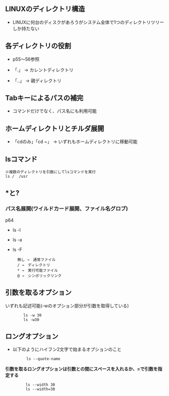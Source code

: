 ## LINUXのディレクトリ構造
- LINUXに何台のディスクがあろうがシステム全体で1つのディレクトリツリーしか持たない

## 各ディレクトリの役割
- p55～56参照

- 「.」   → カレントディレクトリ
- 「..」  → 親ディレクトリ

## Tabキーによるパスの補完
- コマンドだけでなく、パス名にも利用可能

## ホームディレクトリとチルダ展開
- 「cdのみ」「cd ~」 → いずれもホームディレクトリに移動可能

##  lsコマンド
    ※複数のディレクトリを引数にしてlsコマンドを実行
    ls /  /usr

## *と?

### パス名展開(ワイルドカード展開、ファイル名グロブ)

p64
- ls -l
- ls -a
- ls -F

        無し →　通常ファイル
        / →　ディレクトリ
        * →　実行可能ファイル
        @ →　シンボリックリンク

## 引数を取るオプション

いずれも記述可能(-wのオプション部分が引数を取得している)
 
            ls -w 30
            ls -w30

## ロングオプション
- 以下のようにハイフン2文字で始まるオプションのこと

            ls --quote-name

**引数を取るロングオプションは引数との間にスペースを入れるか、=で引数を指定する**
 
             ls --width 30
             ls --width=30








